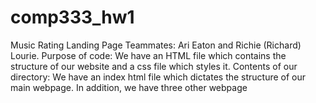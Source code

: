 # comp333_hw1
 Music Rating Landing Page
Teammates: Ari Eaton and Richie (Richard) Lourie.
Purpose of code: We have an HTML file which contains the structure of our website and a css file which styles it. 
Contents of our directory: We have an index html file which dictates the structure of our main webpage. In addition, we have three other webpage